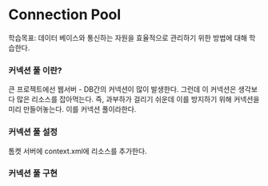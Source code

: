 # Connection Pool

학습목표: 데이터 베이스와 통신하는 자원을 효율적으로 관리하기 위한 방법에 대해 학습한다.

### 커넥션 풀 이란?

큰 프로젝트에선 웹서버 - DB간의 커넥션이 많이 발생한다. 그런데 이 커넥션은 생각보다 많은 리소스를 잡아먹는다. 즉, 과부하가 걸리기 쉬운데 이를 방지하기 위해 커넥션을 미리 만들어놓는다. 이를 커넥션 풀이라한다.

### 커넥션 풀 설정

톰켓 서버에 context.xml에 리소스를 추가한다.


### 커넥션 풀 구현
